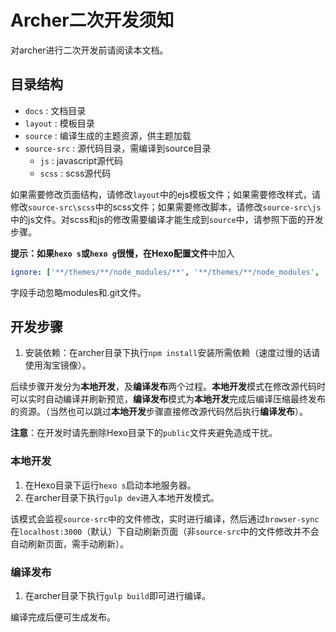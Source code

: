 # Archer二次开发须知

对archer进行二次开发前请阅读本文档。

## 目录结构

- `docs` : 文档目录
- `layout` : 模板目录
- `source` : 编译生成的主题资源，供主题加载
- `source-src` : 源代码目录，需编译到source目录
  - `js` : javascript源代码
  - `scss` : scss源代码

如果需要修改页面结构，请修改`layout`中的ejs模板文件；如果需要修改样式，请修改`source-src\scss`中的scss文件；如果需要修改脚本，请修改`source-src\js`中的js文件。对scss和js的修改需要编译才能生成到`source`中，请参照下面的开发步骤。

**提示：**如果`hexo s`或`hexo g`很慢，在**Hexo配置文件**中加入

```yml
ignore: ['**/themes/**/node_modules/**', '**/themes/**/node_modules', '**/themes/**/.git', '**/themes/**/.git/**']
```

字段手动忽略modules和.git文件。

## 开发步骤

1. 安装依赖：在archer目录下执行`npm install`安装所需依赖（速度过慢的话请使用淘宝镜像）。

后续步骤开发分为**本地开发**，及**编译发布**两个过程。**本地开发**模式在修改源代码时可以实时自动编译并刷新预览，**编译发布**模式为**本地开发**完成后编译压缩最终发布的资源。（当然也可以跳过**本地开发**步骤直接修改源代码然后执行**编译发布**）。

**注意**：在开发时请先删除Hexo目录下的`public`文件夹避免造成干扰。

### 本地开发

1. 在Hexo目录下运行`hexo s`启动本地服务器。
2. 在archer目录下执行`gulp dev`进入本地开发模式。

该模式会监视`source-src`中的文件修改，实时进行编译，然后通过`browser-sync`在`localhost:3000`（默认）下自动刷新页面（非`source-src`中的文件修改并不会自动刷新页面，需手动刷新）。

### 编译发布

1. 在archer目录下执行`gulp build`即可进行编译。

编译完成后便可生成发布。